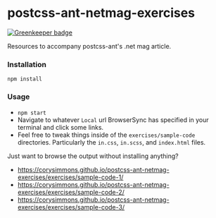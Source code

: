 # postcss-ant-netmag-exercises

[![Greenkeeper badge](https://badges.greenkeeper.io/corysimmons/postcss-ant-netmag-exercises.svg)](https://greenkeeper.io/)

Resources to accompany postcss-ant's .net mag article.

### Installation

`npm install`

### Usage

- `npm start`
- Navigate to whatever `Local` url BrowserSync has specified in your terminal and click some links.
- Feel free to tweak things inside of the `exercises/sample-code` directories. Particularly the `in.css`, `in.scss`, and `index.html` files.

Just want to browse the output without installing anything?

- https://corysimmons.github.io/postcss-ant-netmag-exercises/exercises/sample-code-1/
- https://corysimmons.github.io/postcss-ant-netmag-exercises/exercises/sample-code-2/
- https://corysimmons.github.io/postcss-ant-netmag-exercises/exercises/sample-code-3/
